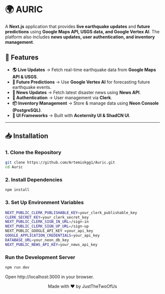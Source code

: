 # 🌍 AURIC

A **Next.js** application that provides **live earthquake updates** and **future predictions** using **Google Maps API, USGS data, and Google Vertex AI**. The platform also includes **news updates, user authentication, and inventory management**.

## 🚀 Features

- **🌎 Live Updates** → Fetch real-time earthquake data from **Google Maps API & USGS**.
- **🔮 Future Predictions** → Use **Google Vertex AI** for forecasting future earthquake events.
- **📰 News Updates** → Fetch latest disaster news using **News API**.
- **🔐 Authentication** → User management via **Clerk**.
- **📦 Inventory Management** → Store & manage data using **Neon Console (PostgreSQL)**.
- **🎨 UI Frameworks** → Built with **Aceternity UI & ShadCN UI**.

---

## 📥 Installation

### 1. Clone the Repository

```sh
git clone https://github.com/Artemiskgg1/Auric.git
cd Auric
```

### 2. Install Dependencies

```sh
npm install
```

### 3. Set Up Environment Variables

```sh
NEXT_PUBLIC_CLERK_PUBLISHABLE_KEY=your_clerk_publishable_key
CLERK_SECRET_KEY=your_clerk_secret_key
NEXT_PUBLIC_CLERK_SIGN_IN_URL=/sign-in
NEXT_PUBLIC_CLERK_SIGN_UP_URL=/sign-up
NEXT_PUBLIC_GOOGLE_API_KEY =your_api_key
GOOGLE_APPLICATION_CREDENTIALS=your_api_key
DATABASE_URL=your_neon_db_key
NEXT_PUBLIC_NEWS_API_KEY=your_news_api_key

```

### Run the Development Server

```sh
npm run dev
```

Open http://localhost:3000 in your browser.

<div align="center">
Made with ❤️ by JustTheTwoOfUs
</div>
